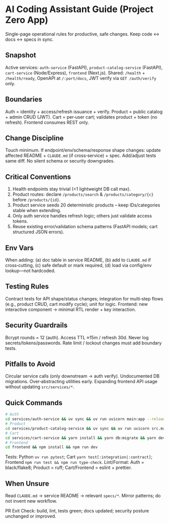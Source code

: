 # AI Coding Assistant Guide (Project Zero App)

Single-page operational rules for productive, safe changes. Keep code ↔ docs ↔ specs in sync.

## Snapshot
Active services: `auth-service` (FastAPI), `product-catalog-service` (FastAPI), `cart-service` (Node/Express), `frontend` (Next.js). Shared: `/health` + `/health/ready`, OpenAPI at `/:port/docs`, JWT verify via `GET /auth/verify` only.

## Boundaries
Auth = identity + access/refresh issuance + verify. Product = public catalog + admin CRUD (JWT). Cart = per‑user cart; validates product + token (no refresh). Frontend consumes REST only.

## Change Discipline
Touch minimum. If endpoint/env/schema/response shape changes: update affected README + `CLAUDE.md` (if cross‑service) + spec. Add/adjust tests same diff. No silent schema or security downgrades.

## Critical Conventions
1. Health endpoints stay trivial (<1 lightweight DB call max).
2. Product routes: declare `/products/search` & `/products/category/{c}` before `/products/{id}`.
3. Product service seeds 20 deterministic products – keep IDs/categories stable when extending.
4. Only auth service handles refresh logic; others just validate access tokens.
5. Reuse existing error/validation schema patterns (FastAPI models; cart structured JSON errors).

## Env Vars
When adding: (a) doc table in service README, (b) add to `CLAUDE.md` if cross‑cutting, (c) safe default or mark required, (d) load via config/env lookup—not hardcoded.

## Testing Rules
Contract tests for API shape/status changes; integration for multi‑step flows (e.g., product CRUD, cart modify cycle); unit for logic. Frontend: new interactive component → minimal RTL render + key interaction.

## Security Guardrails
Bcrypt rounds = 12 (auth). Access TTL ≈15m / refresh 30d. Never log secrets/tokens/passwords. Rate limit / lockout changes must add boundary tests.

## Pitfalls to Avoid
Circular service calls (only downstream → auth verify). Undocumented DB migrations. Over‑abstracting utilities early. Expanding frontend API usage without updating `src/services/*`.

## Quick Commands
```bash
# Auth
cd services/auth-service && uv sync && uv run uvicorn main:app --reload --port 8001
# Product
cd services/product-catalog-service && uv sync && uv run uvicorn src.main:app --reload --port 8004
# Cart
cd services/cart-service && yarn install && yarn db:migrate && yarn dev
# Frontend
cd frontend && npm install && npm run dev
```

Tests: Python `uv run pytest`; Cart `yarn test[:integration|:contract]`; Frontend `npm run test && npm run type-check`.
Lint/Format: Auth = black/flake8; Product = ruff; Cart/Frontend = eslint + prettier.

## When Unsure
Read `CLAUDE.md` → service README → relevant `specs/*`. Mirror patterns; do not invent new workflow.

PR Exit Check: build, lint, tests green; docs updated; security posture unchanged or improved.
